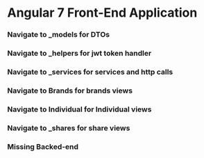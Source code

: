 # Angular 7 Front-End Application
### Navigate to _models for DTOs
### Navigate to _helpers for jwt token handler 
### Navigate to _services for services and http calls
### Navigate to Brands for brands views
### Navigate to Individual for Individual views
### Navigate to _shares for share views
### Missing Backed-end



